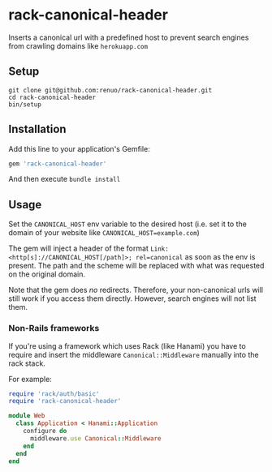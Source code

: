 # rack-canonical-header

Inserts a canonical url with a predefined host to prevent
search engines from crawling domains like `herokuapp.com`

## Setup

```
git clone git@github.com:renuo/rack-canonical-header.git
cd rack-canonical-header
bin/setup
```

## Installation

Add this line to your application's Gemfile:

```ruby
gem 'rack-canonical-header'
```

And then execute `bundle install`

## Usage

Set the `CANONICAL_HOST` env variable to the desired host
(i.e. set it to the domain of your website like `CANONICAL_HOST=example.com`)

The gem will inject a header of the format
`Link: <http[s]://CANONICAL_HOST[/path]>; rel=canonical` as soon as the env is present.
The path and the scheme will be replaced
with what was requested on the original domain.

Note that the gem does *no* redirects.
Therefore, your non-canonical urls will still work if you access them directly.
However, search engines will not list them.

### Non-Rails frameworks

If you're using a framework which uses Rack (like Hanami)
you have to require and insert the middleware
`Canonical::Middleware` manually into the rack stack.

For example:

```ruby
require 'rack/auth/basic'
require 'rack-canonical-header'

module Web
  class Application < Hanami::Application
    configure do
      middleware.use Canonical::Middleware
    end
  end
end
```
